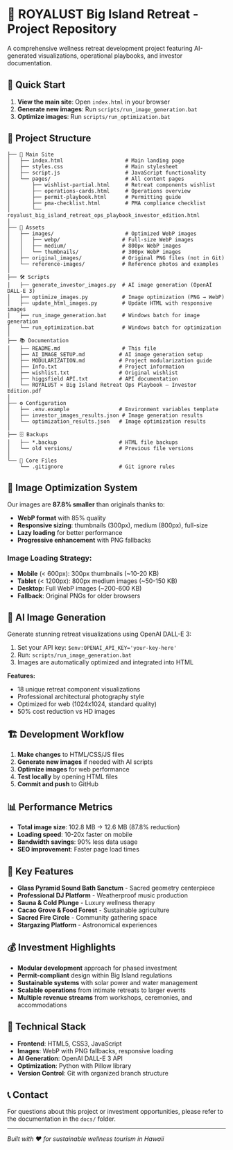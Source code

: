 # 🌺 ROYALUST Big Island Retreat - Project Repository

A comprehensive wellness retreat development project featuring AI-generated visualizations, operational playbooks, and investor documentation.

## 🚀 Quick Start

1. **View the main site**: Open `index.html` in your browser
2. **Generate new images**: Run `scripts/run_image_generation.bat`
3. **Optimize images**: Run `scripts/run_optimization.bat`

## 📁 Project Structure

```
├── 📄 Main Site
│   ├── index.html                    # Main landing page
│   ├── styles.css                    # Main stylesheet
│   ├── script.js                     # JavaScript functionality
│   └── pages/                        # All content pages
│       ├── wishlist-partial.html     # Retreat components wishlist
│       ├── operations-cards.html     # Operations overview
│       ├── permit-playbook.html      # Permitting guide
│       ├── pma-checklist.html        # PMA compliance checklist
│       └── royalust_big_island_retreat_ops_playbook_investor_edition.html
│
├── 🎨 Assets
│   ├── images/                       # Optimized WebP images
│   │   ├── webp/                    # Full-size WebP images
│   │   ├── medium/                  # 800px WebP images
│   │   └── thumbnails/              # 300px WebP images
│   ├── original_images/             # Original PNG files (not in Git)
│   └── reference-images/            # Reference photos and examples
│
├── 🛠️ Scripts
│   ├── generate_investor_images.py  # AI image generation (OpenAI DALL-E 3)
│   ├── optimize_images.py           # Image optimization (PNG → WebP)
│   ├── update_html_images.py        # Update HTML with responsive images
│   ├── run_image_generation.bat     # Windows batch for image generation
│   └── run_optimization.bat         # Windows batch for optimization
│
├── 📚 Documentation
│   ├── README.md                    # This file
│   ├── AI_IMAGE_SETUP.md           # AI image generation setup
│   ├── MODULARIZATION.md           # Project modularization guide
│   ├── Info.txt                    # Project information
│   ├── wishlist.txt                # Original wishlist
│   ├── higgsfield API.txt          # API documentation
│   └── ROYALUST × Big Island Retreat Ops Playbook — Investor Edition.pdf
│
├── ⚙️ Configuration
│   ├── .env.example                # Environment variables template
│   ├── investor_images_results.json # Image generation results
│   └── optimization_results.json   # Image optimization results
│
├── 🗄️ Backups
│   ├── *.backup                    # HTML file backups
│   └── old versions/               # Previous file versions
│
└── 🎯 Core Files
    └── .gitignore                  # Git ignore rules
```

## 🎨 Image Optimization System

Our images are **87.8% smaller** than originals thanks to:

- **WebP format** with 85% quality
- **Responsive sizing**: thumbnails (300px), medium (800px), full-size
- **Lazy loading** for better performance
- **Progressive enhancement** with PNG fallbacks

### Image Loading Strategy:
- **Mobile** (< 600px): 300px thumbnails (~10-20 KB)
- **Tablet** (< 1200px): 800px medium images (~50-150 KB)
- **Desktop**: Full WebP images (~200-600 KB)
- **Fallback**: Original PNGs for older browsers

## 🤖 AI Image Generation

Generate stunning retreat visualizations using OpenAI DALL-E 3:

1. Set your API key: `$env:OPENAI_API_KEY='your-key-here'`
2. Run: `scripts/run_image_generation.bat`
3. Images are automatically optimized and integrated into HTML

**Features:**
- 18 unique retreat component visualizations
- Professional architectural photography style
- Optimized for web (1024x1024, standard quality)
- 50% cost reduction vs HD images

## 🏗️ Development Workflow

1. **Make changes** to HTML/CSS/JS files
2. **Generate new images** if needed with AI scripts
3. **Optimize images** for web performance
4. **Test locally** by opening HTML files
5. **Commit and push** to GitHub

## 📊 Performance Metrics

- **Total image size**: 102.8 MB → 12.6 MB (87.8% reduction)
- **Loading speed**: 10-20x faster on mobile
- **Bandwidth savings**: 90% less data usage
- **SEO improvement**: Faster page load times

## 🌟 Key Features

- **Glass Pyramid Sound Bath Sanctum** - Sacred geometry centerpiece
- **Professional DJ Platform** - Weatherproof music production
- **Sauna & Cold Plunge** - Luxury wellness therapy
- **Cacao Grove & Food Forest** - Sustainable agriculture
- **Sacred Fire Circle** - Community gathering space
- **Stargazing Platform** - Astronomical experiences

## 💰 Investment Highlights

- **Modular development** approach for phased investment
- **Permit-compliant** design within Big Island regulations
- **Sustainable systems** with solar power and water management
- **Scalable operations** from intimate retreats to larger events
- **Multiple revenue streams** from workshops, ceremonies, and accommodations

## 🔧 Technical Stack

- **Frontend**: HTML5, CSS3, JavaScript
- **Images**: WebP with PNG fallbacks, responsive loading
- **AI Generation**: OpenAI DALL-E 3 API
- **Optimization**: Python with Pillow library
- **Version Control**: Git with organized branch structure

## 📞 Contact

For questions about this project or investment opportunities, please refer to the documentation in the `docs/` folder.

---

*Built with ❤️ for sustainable wellness tourism in Hawaii*